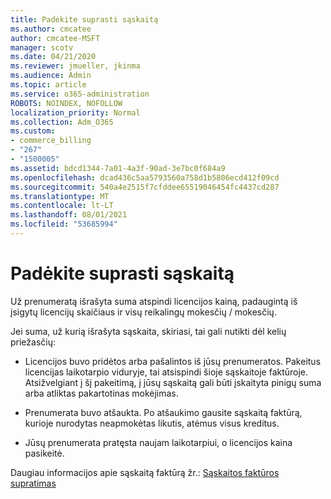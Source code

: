 ```yaml
---
title: Padėkite suprasti sąskaitą
ms.author: cmcatee
author: cmcatee-MSFT
manager: scotv
ms.date: 04/21/2020
ms.reviewer: jmueller, jkinma
ms.audience: Admin
ms.topic: article
ms.service: o365-administration
ROBOTS: NOINDEX, NOFOLLOW
localization_priority: Normal
ms.collection: Adm_O365
ms.custom:
- commerce_billing
- "267"
- "1500005"
ms.assetid: bdcd1344-7a01-4a3f-90ad-3e7bc0f684a9
ms.openlocfilehash: dcad436c5aa5793560a758d1b5806ecd412f09cd
ms.sourcegitcommit: 540a4e2515f7cfddee65519046454fc4437cd287
ms.translationtype: MT
ms.contentlocale: lt-LT
ms.lasthandoff: 08/01/2021
ms.locfileid: "53685994"
---
```

# <a name="help-understanding-your-bill"></a>Padėkite suprasti sąskaitą

Už prenumeratą išrašyta suma atspindi licencijos kainą, padaugintą iš įsigytų licencijų skaičiaus ir visų reikalingų mokesčių / mokesčių.
  
Jei suma, už kurią išrašyta sąskaita, skiriasi, tai gali nutikti dėl kelių priežasčių:
  
- Licencijos buvo pridėtos arba pašalintos iš jūsų prenumeratos. Pakeitus licencijas laikotarpio viduryje, tai atsispindi šioje sąskaitoje faktūroje. Atsižvelgiant į šį pakeitimą, į jūsų sąskaitą gali būti įskaityta pinigų suma arba atliktas pakartotinas mokėjimas.

- Prenumerata buvo atšaukta. Po atšaukimo gausite sąskaitą faktūrą, kurioje nurodytas neapmokėtas likutis, atėmus visus kreditus.

- Jūsų prenumerata pratęsta naujam laikotarpiui, o licencijos kaina pasikeitė.

Daugiau informacijos apie sąskaitą faktūrą žr.: [Sąskaitos faktūros supratimas](/microsoft-365/commerce/billing-and-payments/understand-your-invoice2)